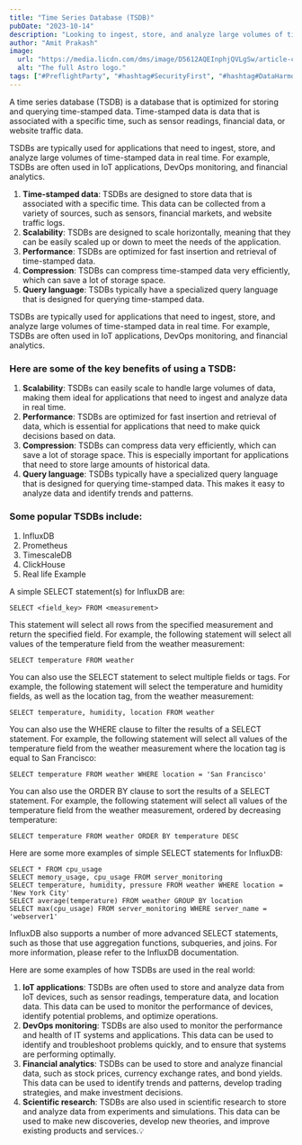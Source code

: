 ```yaml
---
title: "Time Series Database (TSDB)"
pubDate: "2023-10-14"
description: "Looking to ingest, store, and analyze large volumes of time-stamped data in real-time? Consider using a Time-Series Database (TSDB)."
author: "Amit Prakash"
image:
  url: "https://media.licdn.com/dms/image/D5612AQEInphjQVLgSw/article-cover_image-shrink_720_1280/0/1697244505062?e=1713398400&v=beta&t=9GOOHp8MHebFblTVSibAM_nNbs1gGviN0d1SXdsWTis"
  alt: "The full Astro logo."
tags: ["#PreflightParty", "#hashtag#SecurityFirst", "#hashtag#DataHarmony", "#hashtag#NoMoreWebWalls"]
---
```


A time series database (TSDB) is a database that is optimized for storing and querying time-stamped data. Time-stamped data is data that is associated with a specific time, such as sensor readings, financial data, or website traffic data.

TSDBs are typically used for applications that need to ingest, store, and analyze large volumes of time-stamped data in real time. For example, TSDBs are often used in IoT applications, DevOps monitoring, and financial analytics.

1. **Time-stamped data**: TSDBs are designed to store data that is associated with a specific time. This data can be collected from a variety of sources, such as sensors, financial markets, and website traffic logs.
2. **Scalability**: TSDBs are designed to scale horizontally, meaning that they can be easily scaled up or down to meet the needs of the application.
3. **Performance**: TSDBs are optimized for fast insertion and retrieval of time-stamped data.
4. **Compression**: TSDBs can compress time-stamped data very efficiently, which can save a lot of storage space.
5. **Query language**: TSDBs typically have a specialized query language that is designed for querying time-stamped data.

TSDBs are typically used for applications that need to ingest, store, and analyze large volumes of time-stamped data in real time. For example, TSDBs are often used in IoT applications, DevOps monitoring, and financial analytics.

### Here are some of the key benefits of using a TSDB:

1. **Scalability**: TSDBs can easily scale to handle large volumes of data, making them ideal for applications that need to ingest and analyze data in real time.
2. **Performance**: TSDBs are optimized for fast insertion and retrieval of data, which is essential for applications that need to make quick decisions based on data.
3. **Compression**: TSDBs can compress data very efficiently, which can save a lot of storage space. This is especially important for applications that need to store large amounts of historical data.
4. **Query language**: TSDBs typically have a specialized query language that is designed for querying time-stamped data. This makes it easy to analyze data and identify trends and patterns.

### Some popular TSDBs include:
1. InfluxDB
2. Prometheus
3. TimescaleDB
4. ClickHouse
5. Real life Example

A simple SELECT statement(s) for InfluxDB are:

```
SELECT <field_key> FROM <measurement> 
```

This statement will select all rows from the specified measurement and return the specified field. For example, the following statement will select all values of the temperature field from the weather measurement:

```
SELECT temperature FROM weather 

```

You can also use the SELECT statement to select multiple fields or tags. For example, the following statement will select the temperature and humidity fields, as well as the location tag, from the weather measurement:

```
SELECT temperature, humidity, location FROM weather

```

You can also use the WHERE clause to filter the results of a SELECT statement. For example, the following statement will select all values of the temperature field from the weather measurement where the location tag is equal to San Francisco:

```
SELECT temperature FROM weather WHERE location = 'San Francisco' 
```

You can also use the ORDER BY clause to sort the results of a SELECT statement. For example, the following statement will select all values of the temperature field from the weather measurement, ordered by decreasing temperature:

```
SELECT temperature FROM weather ORDER BY temperature DESC 
```
Here are some more examples of simple SELECT statements for InfluxDB:

```
SELECT * FROM cpu_usage
SELECT memory_usage, cpu_usage FROM server_monitoring
SELECT temperature, humidity, pressure FROM weather WHERE location = 'New York City'
SELECT average(temperature) FROM weather GROUP BY location
SELECT max(cpu_usage) FROM server_monitoring WHERE server_name = 'webserver1' 

```
InfluxDB also supports a number of more advanced SELECT statements, such as those that use aggregation functions, subqueries, and joins. For more information, please refer to the InfluxDB documentation.

Here are some examples of how TSDBs are used in the real world:

1. **IoT applications**: TSDBs are often used to store and analyze data from IoT devices, such as sensor readings, temperature data, and location data. This data can be used to monitor the performance of devices, identify potential problems, and optimize operations.
2. **DevOps monitoring**: TSDBs are also used to monitor the performance and health of IT systems and applications. This data can be used to identify and troubleshoot problems quickly, and to ensure that systems are performing optimally.
3. **Financial analytics**: TSDBs can be used to store and analyze financial data, such as stock prices, currency exchange rates, and bond yields. This data can be used to identify trends and patterns, develop trading strategies, and make investment decisions.
4. **Scientific research**: TSDBs are also used in scientific research to store and analyze data from experiments and simulations. This data can be used to make new discoveries, develop new theories, and improve existing products and services.💡